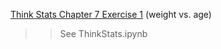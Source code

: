 [Think Stats Chapter 7 Exercise 1](http://greenteapress.com/thinkstats2/html/thinkstats2008.html#toc70) (weight vs. age)

>> See ThinkStats.ipynb
